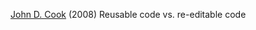
[John D. Cook](https://www.johndcook.com/blog/2008/05/03/reusable-code-vs-re-editable-code/)
(2008) Reusable code vs. re-editable code
